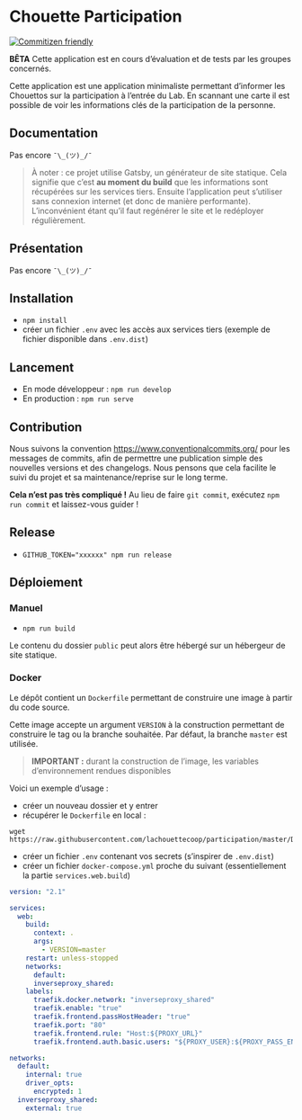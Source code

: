 # Chouette Participation

[![Commitizen friendly](https://img.shields.io/badge/commitizen-friendly-brightgreen.svg)](http://commitizen.github.io/cz-cli/)

**BÊTA** Cette application est en cours d’évaluation et de tests par les groupes
concernés.

Cette application est une application minimaliste permettant d’informer les
Chouettos sur la participation à l’entrée du Lab. En scannant une carte il est
possible de voir les informations clés de la participation de la personne.

## Documentation

Pas encore `¯\_(ツ)_/¯`

> À noter : ce projet utilise Gatsby, un générateur de site statique. Cela
> signifie que c’est **au moment du build** que les informations sont récupérées
> sur les services tiers. Ensuite l’application peut s’utiliser sans connexion
> internet (et donc de manière performante). L’inconvénient étant qu’il faut
> regénérer le site et le redéployer régulièrement.

## Présentation

Pas encore `¯\_(ツ)_/¯`

## Installation

- `npm install`
- créer un fichier `.env` avec les accès aux services tiers (exemple de fichier
  disponible dans `.env.dist`)

## Lancement

- En mode développeur : `npm run develop`
- En production : `npm run serve`

## Contribution

Nous suivons la convention https://www.conventionalcommits.org/ pour les
messages de commits, afin de permettre une publication simple des nouvelles
versions et des changelogs. Nous pensons que cela facilite le suivi du projet et
sa maintenance/reprise sur le long terme.

**Cela n’est pas très compliqué !** Au lieu de faire `git commit`, exécutez
`npm run commit` et laissez-vous guider !

## Release

- `GITHUB_TOKEN="xxxxxx" npm run release`

## Déploiement

### Manuel

- `npm run build`

Le contenu du dossier `public` peut alors être hébergé sur un hébergeur de site
statique.

### Docker

Le dépôt contient un `Dockerfile` permettant de construire une image à partir du
code source.

Cette image accepte un argument `VERSION` à la construction permettant de
construire le tag ou la branche souhaitée. Par défaut, la branche `master` est
utilisée.

> **IMPORTANT :** durant la construction de l’image, les variables
> d’environnement rendues disponibles

Voici un exemple d’usage :

- créer un nouveau dossier et y entrer
- récupérer le `Dockerfile` en local :

```shell
wget https://raw.githubusercontent.com/lachouettecoop/participation/master/Dockerfile
```

- créer un fichier `.env` contenant vos secrets (s’inspirer de `.env.dist`)
- créer un fichier `docker-compose.yml` proche du suivant (essentiellement la
  partie `services.web.build`)

```yml
version: "2.1"

services:
  web:
    build:
      context: .
      args:
        - VERSION=master
    restart: unless-stopped
    networks:
      default:
      inverseproxy_shared:
    labels:
      traefik.docker.network: "inverseproxy_shared"
      traefik.enable: "true"
      traefik.frontend.passHostHeader: "true"
      traefik.port: "80"
      traefik.frontend.rule: "Host:${PROXY_URL}"
      traefik.frontend.auth.basic.users: "${PROXY_USER}:${PROXY_PASS_ENC}"

networks:
  default:
    internal: true
    driver_opts:
      encrypted: 1
  inverseproxy_shared:
    external: true
```

